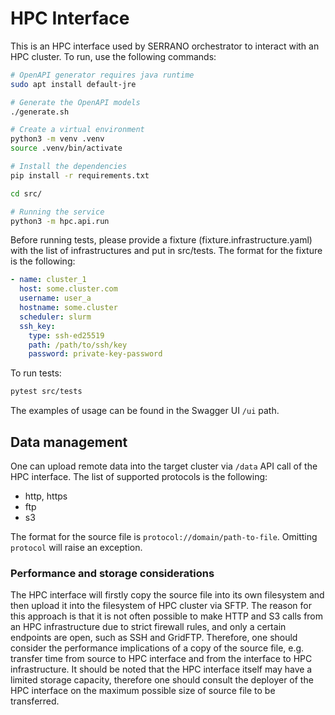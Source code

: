 # HPC Interface

This is an HPC interface used by SERRANO orchestrator to interact with an HPC cluster. To run, use the following commands:

```bash
# OpenAPI generator requires java runtime
sudo apt install default-jre

# Generate the OpenAPI models 
./generate.sh

# Create a virtual environment 
python3 -m venv .venv
source .venv/bin/activate

# Install the dependencies
pip install -r requirements.txt

cd src/

# Running the service
python3 -m hpc.api.run
```

Before running tests, please provide a fixture (fixture.infrastructure.yaml) with the list of infrastructures and put in src/tests. The format for the fixture is the following:
```yaml
- name: cluster_1
  host: some.cluster.com
  username: user_a
  hostname: some.cluster
  scheduler: slurm
  ssh_key:
    type: ssh-ed25519
    path: /path/to/ssh/key
    password: private-key-password
```

To run tests:

```bash
pytest src/tests
```

The examples of usage can be found in the Swagger UI `/ui` path.

## Data management

One can upload remote data into the target cluster via `/data` API call of the HPC interface. The list of supported protocols is the following:

- http, https
- ftp
- s3

The format for the source file is `protocol://domain/path-to-file`. Omitting `protocol` will raise an exception.

### Performance and storage considerations

The HPC interface will firstly copy the source file into its own filesystem and then upload it into the filesystem of HPC cluster via SFTP. The reason for this approach is that it is not often possible to make HTTP and S3 calls from an HPC infrastructure due to strict firewall rules, and only a certain endpoints are open, such as SSH and GridFTP. Therefore, one should consider the performance implications of a copy of the source file, e.g. transfer time from source to HPC interface and from the interface to HPC infrastructure. It should be noted that the HPC interface itself may have a limited storage capacity, therefore one should consult the deployer of the HPC interface on the maximum possible size of source file to be transferred. 